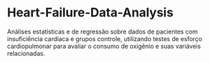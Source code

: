 # Heart-Failure-Data-Analysis
Análises estatísticas e de regressão sobre dados de pacientes com insuficiência cardíaca e grupos controle, utilizando testes de esforço cardiopulmonar para avaliar o consumo de oxigênio e suas variáveis relacionadas.
